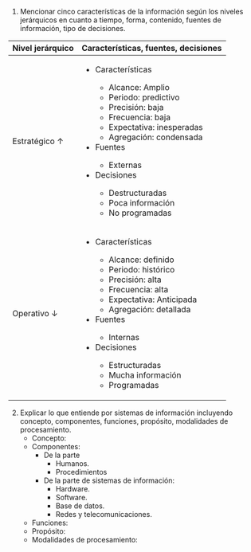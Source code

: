 1. Mencionar cinco características de la información según los niveles jerárquicos en cuanto a tiempo, forma, contenido, fuentes de información, tipo de decisiones.

| Nivel jerárquico | Características, fuentes, decisiones                                                                                                                                                                                                                                                                                                                         |
| ---------------- | ------------------------------------------------------------------------------------------------------------------------------------------------------------------------------------------------------------------------------------------------------------------------------------------------------------------------------------------------------------ |
| Estratégico ↑    | <ul><li>Características</li><ul><li>Alcance: Amplio</li><li>Periodo: predictivo</li><li>Precisión: baja</li><li>Frecuencia: baja</li><li>Expectativa: inesperadas</li><li>Agregación: condensada</li></ul><li>Fuentes</li><ul><li>Externas</li></ul><li>Decisiones</li><ul><li>Destructuradas</li><li>Poca información</li><li>No programadas</li></ul></ul> |
| Operativo ↓      | <ul><li>Características</li><ul><li>Alcance: definido</li><li>Periodo: histórico</li><li>Precisión: alta</li><li>Frecuencia: alta</li><li>Expectativa: Anticipada</li><li>Agregación: detallada</li></ul><li>Fuentes</li><ul><li>Internas</li></ul><li>Decisiones</li><ul><li>Estructuradas</li><li>Mucha información</li><li>Programadas</li></ul></ul>     |

2. Explicar lo que entiende por sistemas de información incluyendo concepto, componentes, funciones, propósito, modalidades de procesamiento.
	- Concepto:  
	- Componentes:
		- De la parte
			- Humanos.
			- Procedimientos
		- De la parte de sistemas de información:
			- Hardware.
			- Software.
			- Base de datos.
			- Redes y telecomunicaciones.
	- Funciones:
	- Propósito:
	- Modalidades de procesamiento: